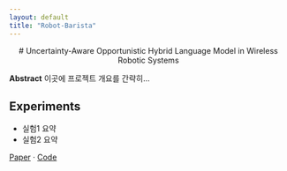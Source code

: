 ```yaml
---
layout: default
title: "Robot-Barista"
---
```

<div align="center">
# Uncertainty-Aware Opportunistic Hybrid Language Model in Wireless Robotic Systems
</div>

**Abstract**
이곳에 프로젝트 개요를 간략히…

## Experiments
- 실험1 요약
- 실험2 요약

[Paper](링크) · [Code](https://github.com/jeyoung78/Robot-Barista)
